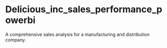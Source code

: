 # Delicious_inc_sales_performance_powerbi
A comprehensive sales analysis for a manufacturing and distribution company.
